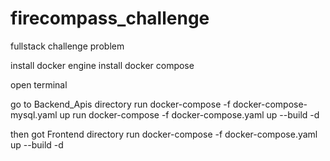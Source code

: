 # firecompass_challenge

fullstack challenge problem

install docker engine
install docker compose

open terminal

go to Backend_Apis directory
run docker-compose -f docker-compose-mysql.yaml up
run docker-compose -f docker-compose.yaml up --build -d

then got Frontend directory
run docker-compose -f docker-compose.yaml up --build -d
